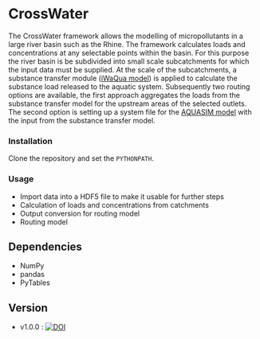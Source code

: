 # CrossWater #

The CrossWater framework allows the modelling of micropollutants in a large river basin such as the Rhine. 
The framework calculates loads and concentrations at any selectable points within the basin. For this purpose 
the river basin is be subdivided into small scale subcatchments for which  the input data must be supplied. 
At the scale of the subcatchments, a substance transfer module ([iWaQua model](https://github.com/hontimar/iWaQa)) is applied to calculate 
the substance load released to the aquatic system. Subsequently two routing options are available, the first approach aggregates the loads
from the substance transfer model for the upstream areas of the selected outlets. The second 
option is setting up a system file for the [AQUASIM model](http://www.eawag.ch/de/abteilung/siam/software/) with the input from the substance transfer 
model.

### Installation 

Clone the repository and set the `PYTHONPATH`.

### Usage ###

* Import data into a HDF5 file to make it usable for further steps
* Calculation of loads and concentrations from catchments
* Output conversion for routing model
* Routing model

## Dependencies

* NumPy
* pandas
* PyTables

## Version

* v1.0.0 : [![DOI](https://zenodo.org/badge/88661468.svg)](https://zenodo.org/badge/latestdoi/88661468)

